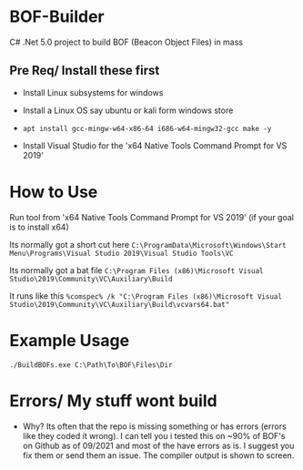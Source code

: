 # BOF-Builder
C# .Net 5.0 project to build BOF (Beacon Object Files) in mass

## Pre Req/ Install these first
- Install Linux subsystems for windows

- Install a Linux OS say ubuntu or kali form windows store
 
- `apt install gcc-mingw-w64-x86-64 i686-w64-mingw32-gcc make -y`

- Install Visual Studio for the 'x64 Native Tools Command Prompt for VS 2019'

# How to Use
Run tool from 'x64 Native Tools Command Prompt for VS 2019' (if your goal is to install x64)

Its normally got a short cut here `C:\ProgramData\Microsoft\Windows\Start Menu\Programs\Visual Studio 2019\Visual Studio Tools\VC`

Its normally got a bat file `C:\Program Files (x86)\Microsoft Visual Studio\2019\Community\VC\Auxiliary\Build`

It runs like this `%comspec% /k "C:\Program Files (x86)\Microsoft Visual Studio\2019\Community\VC\Auxiliary\Build\vcvars64.bat"`

# Example Usage
`./BuildBOFs.exe C:\Path\To\BOF\Files\Dir`

# Errors/ My stuff wont build
- Why? Its often that the repo is missing something or has errors (errors like they coded it wrong). I can tell you i tested this on ~90% of BOF's on Github as of 09/2021 and most of the have errors as is. I suggest you fix them or send them an issue. The compiler output is shown to screen.
